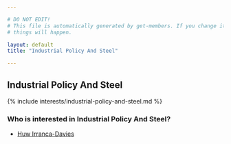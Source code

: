 ```yaml
---

# DO NOT EDIT!
# This file is automatically generated by get-members. If you change it, bad
# things will happen.

layout: default
title: "Industrial Policy And Steel"

---
```


## Industrial Policy And Steel

{% include interests/industrial-policy-and-steel.md %}

### Who is interested in Industrial Policy And Steel?


* [Huw Irranca-Davies](/members/huw-irranca-davies.html)
